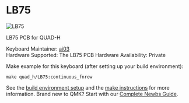 # LB75

![LB75](https://i.imgur.com/UNhskvM.jpg)

LB75 PCB for QUAD-H

Keyboard Maintainer: [ai03](https://github.com/ai03-2725)  
Hardware Supported: The LB75 PCB
Hardware Availability: Private

Make example for this keyboard (after setting up your build environment):

    make quad_h/LB75:continuous_fnrow

See the [build environment setup](https://docs.qmk.fm/#/getting_started_build_tools) and the [make instructions](https://docs.qmk.fm/#/getting_started_make_guide) for more information. Brand new to QMK? Start with our [Complete Newbs Guide](https://docs.qmk.fm/#/newbs).

